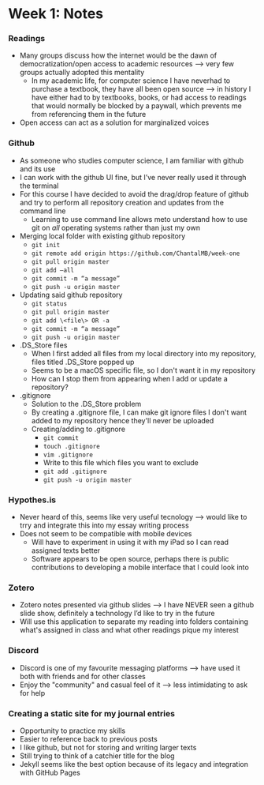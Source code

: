 # Week 1: Notes

### Readings
  * Many groups discuss how the internet would be the dawn of democratization/open access to academic resources --> very few groups actually adopted this mentality
    * In my academic life, for computer science I have neverhad to purchase a textbook, they have all been open source --> in history I have either had to by textbooks, books, or had access to readings that would normally be blocked by a paywall, which prevents me from referencing them in the future
  * Open access can act as a solution for marginalized voices


### Github
  * As someone who studies computer science, I am familiar with github and its use
  * I can work with the github UI fine, but I’ve never really used it through the terminal
  * For this course I have decided to avoid the drag/drop feature of github and try to perform all repository creation and updates from the command line
    * Learning to use command line allows meto understand how to use git on *all* operating systems rather than just my own
  * Merging local folder with existing github repository
      * ```git init```
      * ```git remote add origin https://github.com/ChantalMB/week-one```
      * ```git pull origin master```
      * ```git add —all```
      * ```git commit -m “a message”```
      * ```git push -u origin master```
  * Updating said github repository
      * ```git status```
      * ```git pull origin master```
      * ```git add \<file\> OR -a```
      * ```git commit -m “a message”```
      * ```git push -u origin master```
  * .DS_Store files
    - When I first added all files from my local directory into my repository, files titled .DS_Store popped up
    - Seems to be a macOS specific file, so I don't want it in my repository
    - How can I stop them from appearing when I add or update a repository?
  * .gitignore
    * Solution to the .DS_Store problem
    * By creating a .gitignore file, I can make git ignore files I don't want added to my repository hence they'll never be uploaded
    * Creating/adding to .gitignore
      * ```git commit```
      * ```touch .gitignore```
      * ```vim .gitignore```
      * Write to this file which files you want to exclude
      * ```git add .gitignore```
      * ```git push -u origin master```


### Hypothes.is
  * Never heard of this, seems like very useful tecnology --> would like to trry and integrate this into my essay writing process
  * Does not seem to be compatible with mobile devices
    * Will have to experiment in using it with my iPad so I can read assigned texts better
    * Software appears to be open source, perhaps there is public contributions to developing a mobile interface that I could look into


### Zotero
  * Zotero notes presented via github slides --> I have NEVER seen a github slide show, definitely a technology I’d like to try in the future
  * Will use this application to separate my reading into folders containing what's assigned in class and what other readings pique my interest


### Discord
  * Discord is one of my favourite messaging platforms --> have used it both with friends and for other classes
  * Enjoy the "community" and casual feel of it --> less intimidating to ask for help


### Creating a static site for my journal entries
  * Opportunity to practice my skills
  * Easier to reference back to previous posts
  * I like github, but not for storing and writing larger texts
  * Still trying to think of a catchier title for the blog
  * Jekyll seems like the best option because of its legacy and integration with GitHub Pages
